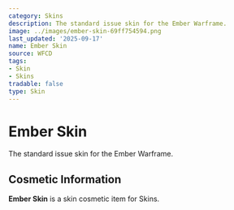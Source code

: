 ```yaml
---
category: Skins
description: The standard issue skin for the Ember Warframe.
image: ../images/ember-skin-69ff754594.png
last_updated: '2025-09-17'
name: Ember Skin
source: WFCD
tags:
- Skin
- Skins
tradable: false
type: Skin
---
```


# Ember Skin

The standard issue skin for the Ember Warframe.

## Cosmetic Information

**Ember Skin** is a skin cosmetic item for Skins.


